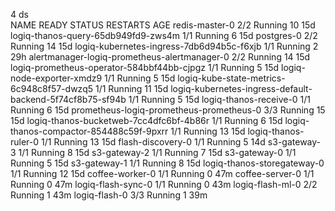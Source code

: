4
ds   
NAME                                                        READY   STATUS    RESTARTS   AGE
redis-master-0                                              2/2     Running   10         15d
logiq-thanos-query-65db949fd9-zws4m                         1/1     Running   6          15d
postgres-0                                                  2/2     Running   14         15d
logiq-kubernetes-ingress-7db6d94b5c-f6xjb                   1/1     Running   2          29h
alertmanager-logiq-prometheus-alertmanager-0                2/2     Running   14         15d
logiq-prometheus-operator-584bbf44bb-cjpgz                  1/1     Running   5          15d
logiq-node-exporter-xmdz9                                   1/1     Running   5          15d
logiq-kube-state-metrics-6c948c8f57-dwzq5                   1/1     Running   11         15d
logiq-kubernetes-ingress-default-backend-5f74cf8b75-sf94b   1/1     Running   5          15d
logiq-thanos-receive-0                                      1/1     Running   6          15d
prometheus-logiq-prometheus-prometheus-0                    3/3     Running   15         15d
logiq-thanos-bucketweb-7cc4dfc6bf-4b86r                     1/1     Running   6          15d
logiq-thanos-compactor-854488c59f-9pxrr                     1/1     Running   13         15d
logiq-thanos-ruler-0                                        1/1     Running   13         15d
flash-discovery-0                                           1/1     Running   5          14d
s3-gateway-3                                                1/1     Running   8          15d
s3-gateway-2                                                1/1     Running   7          15d
s3-gateway-0                                                1/1     Running   5          15d
s3-gateway-1                                                1/1     Running   8          15d
logiq-thanos-storegateway-0                                 1/1     Running   12         15d
coffee-worker-0                                             1/1     Running   0          47m
coffee-server-0                                             1/1     Running   0          47m
logiq-flash-sync-0                                          1/1     Running   0          43m
logiq-flash-ml-0                                            2/2     Running   1          43m
logiq-flash-0                                               3/3     Running   1          39m
